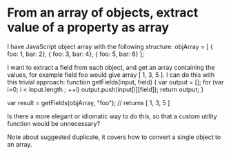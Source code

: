 
# From an array of objects, extract value of a property as array

I have JavaScript object array with the following structure:
objArray = [ { foo: 1, bar: 2}, { foo: 3, bar: 4}, { foo: 5, bar: 6} ];

I want to extract a field from each object, and get an array containing the values, for example field foo would give array [ 1, 3, 5 ].
I can do this with this trivial approach:
function getFields(input, field) {
    var output = [];
    for (var i=0; i < input.length ; ++i)
        output.push(input[i][field]);
    return output;
}

var result = getFields(objArray, "foo"); // returns [ 1, 3, 5 ]

Is there a more elegant or idiomatic way to do this, so that a custom utility function would be unnecessary?

Note about suggested duplicate, it covers how to convert a single object to an array.

        